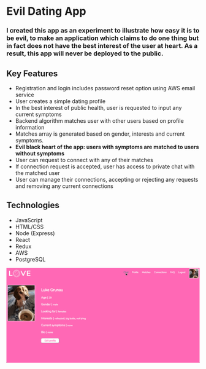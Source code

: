 # Evil Dating App

### I created this app as an experiment to illustrate how easy it is to be evil, to make an application which claims to do one thing but in fact does not have the best interest of the user at heart. As a result, this app will never be deployed to the public.

## Key Features

  * Registration and login includes password reset option using AWS email service
  * User creates a simple dating profile
  * In the best interest of public health, user is requested to input any current symptoms
  * Backend algorithm matches user with other users based on profile information
  * Matches array is generated based on gender, interests and current symptoms.
  * __Evil black heart of the app: users with symptoms are matched to users without symptoms__
  * User can request to connect with any of their matches
  * If connection request is accepted, user has access to private chat with the matched user
  * User can manage their connections, accepting or rejecting any requests and removing any current connections
  
  
 ## Technologies
 
   * JavaScript
   * HTML/CSS
   * Node (Express)
   * React
   * Redux
   * AWS
   * PostgreSQL

  ![dating-app](https://github.com/lukeg90/evil-dating-app/blob/master/public/demo.gif)
